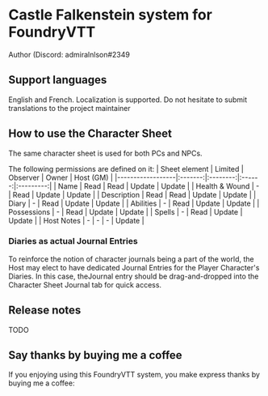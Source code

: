 # Castle Falkenstein system for FoundryVTT

Author (Discord: admiralnlson#2349

## Support languages
English and French.
Localization is supported. Do not hesitate to submit translations to the project maintainer

## How to use the Character Sheet
The same character sheet is used for both PCs and NPCs.

The following permissions are defined on it:
| Sheet element    | Limited | Observer | Owner  | Host (GM) |
|------------------|:-------:|:--------:|:------:|:---------:|
| Name             | Read    | Read     | Update | Update    |
| Health & Wound   | -       | Read     | Update | Update    |
| Description      | Read    | Read     | Update | Update    |
| Diary            | -       | Read     | Update | Update    |
| Abilities        | -       | Read     | Update | Update    |
| Possessions      | -       | Read     | Update | Update    |
| Spells           | -       | Read     | Update | Update    |
| Host Notes       | -       | -        | -      | Update    |

### Diaries as actual Journal Entries
To reinforce the notion of character journals being a part of the world, the Host may elect to have dedicated Journal Entries for the Player Character's Diaries.
In this case, theJournal entry should be drag-and-dropped into the Character Sheet Journal tab for quick access.

## Release notes

TODO

## Say thanks by buying me a coffee
If you enjoying using this FoundryVTT system, you make express thanks by buying me a coffee:
<script type='text/javascript' src='https://storage.ko-fi.com/cdn/widget/Widget_2.js'></script><script type='text/javascript'>kofiwidget2.init('Support Me on Ko-fi', '#29abe0', 'X8X6ALDNQ');kofiwidget2.draw();</script> 
